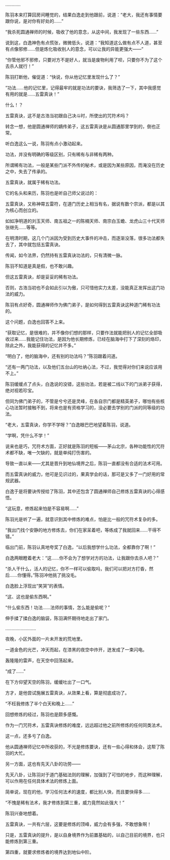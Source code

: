 …………

陈羽本来打算回房间睡觉的，结果白逸走到他跟前，说道：“老大，我还有事情要跟你说，是对你有好处的……”

“我杀死圆通禅师的时候，吸收了他的意念，从这中间，我发现了一些东西……”

说到这，白逸神色有点慌张，微微低头，说道：“我知道这么做有点不人道，甚至有点像邪修……但是炼化吸收别人的意念，可以让我的异能更强大——”

“你管他邪不邪修，只要对方不是好人，就当是废物利用了呗，只要你不为了这个去杀人就行！”

陈羽打断他，催促道：“快说，你从他记忆里发现什么了？”

“功法……他的记忆里，记得最牢的就是功法的要诀，我筛选了一下，其中我感觉有用的就是……五雷真诀！”

什么！？

五雷真诀，这不是古浩当初跟自己决斗时，所使出的咒符术吗？

转念一想，他是圆通禅师的嫡传弟子，这五雷真诀是从圆通那里学到的，倒也正常。

听白逸这么一说，陈羽有点小激动起来。

功法，并没有明确的等级区别，只有稀有与非稀有两种。

所谓稀有功法，一般是某些门派不外传的秘术，或是因为某些原因，而淹没在历史之中，失去了传承的。

五雷真诀，就属于稀有功法。

它的名头和来历，陈羽也是听自己师父说过的：

五雷真诀，又称神霄五雷符，在道门历史上相当有名，据说有数个宗派，都是以其为核心而创立的。

如如净明道的刘玉天师、南五祖之一的陈楠天师、南宗白玉蟾、龙虎山三十代天师张继先……等等。

在明清时期，这几个门派因为受到历史大事件的冲击，而逐渐没落，很多功法都失去了，其中就包括五雷真诀。

传闻，如今法界，仍然持有五雷真诀功法的，只有清微一脉。

陈羽不知道是真是假，也不敢兴趣。

但这五雷真诀，却是妥妥的稀有功法。

否则，古浩当初也不会如此引以为傲，只可惜他实力太差，没能真正发挥出这门功法的威力。

陈羽有点好奇，圆通禅师作为佛门弟子，是如何得到五雷真诀这种道门稀有功法的。

这个问题，白逸也回答不上来。

“获取记忆，是很难的，并不像你们想的那样，只要作法就能把别人的记忆全部吸收过来……我能记住功法，是因为他长期修炼，已经在脑海中打下了深刻的烙印，除此之外，我能获得的记忆并不多。”

“明白了，他的脑海中，还有别的功法吗？”陈羽跟着问道。

“还有一两门功法，以及他们五台山的吐纳心法，不过，我觉得对你们来说应该用不上。”

陈羽缓缓点了点头，白逸说的没错，这些功法，若是被二线以下的门派弟子获得，绝对视若珍宝。

但同为佛门弟子的，不管是兮兮还是灵峰，在各自宗门都是精英弟子，哪怕有些核心功法暂时接触不到，将来也是有资格学习的，没必要去学别的门派的同等级的功法。

“老大，五雷真诀，你学不学呀？”白逸眼巴巴地望着陈羽，说道。

“学啊，凭什么不学！”

说来也是巧，咒符术方面，正好就是陈羽的短板——茅山北宗，各种功能性的咒符术都不缺，唯一欠缺的，就是单纯打伤害的。

导致一直以来——尤其是晋升到地仙境界之后，陈羽一直都没有合适的法术可用。

而五雷真诀的威力，他可是见识过的，果真学会的话，那可是又多了一门好用的常规武器。

白逸于是将要诀传授给了陈羽，其中还包含了圆通禅师自己修炼五雷真诀的心得感悟。

“这玩意，修炼起来怕是不容易啊……”

陈羽光是听了一遍，就意识到其中修炼的难点，怕是比一般的咒符术复杂的多。

“我出门找个安静的地方修炼去，你们在家呆着吧，等练成了我就回来……干得不错。”

临出门前，陈羽认真地夸奖了白逸，“以后我想学什么功法，全都靠你了啊！”

白逸两眼瞪着老大：“这……你不会为了想学对方的功法，让我跟你去杀人吧？”

“杀人干什么，活人的记忆，你不一样可以偷取吗，我们可以把对方打昏，然后……你懂得。”陈羽冲他挑了挑没毛。

白逸脸上浮现出“笑哭”的表情。

“这、这也是偷东西啊。”

“什么偷东西！功法……法师的事情，怎么能是偷呢？”

伸手揉了揉白逸的脑袋，陈羽满怀期待地走出了家门。

……………………

夜晚，小区外面的一片未开发的荒地里。

一道金色的光芒，冲天而起，在漆黑的夜空中炸开，迸发成了一束闪电。

轰隆隆的雷声，在天空中回荡起来。

“成了……”

在下方仰望天空的陈羽，缓缓吐出了一口气。

方才，是他尝试施展五雷真诀，从效果上看，算是彻底成功了。

“不枉我修炼了半个白天和晚上……”

回想修炼的经过，陈羽也是颇多感慨。

作为一门咒符术，五雷真诀修炼的难度，远远超过他之前所修炼的任何同类法术。

这一点，还多亏了白逸。

他从圆通禅师记忆中所收获的，不光是修炼要诀，还有一些心得和体会，这帮了陈羽的大忙。

另一方面，这也有先天八卦的功劳——

先天八卦，让陈羽对于道门基础法则的理解，加强到了可怕的地步，而这种理解，可以作用在任何具体术法的修炼上面。

简单说，现在的他，学习任何法术的速度，都比别人快，而且要快得多……

“不愧是稀有法术，我才修炼到第三重，威力竟然如此强大！”

陈羽兴奋地想着。

五雷真诀，一共有六层，这要是修炼的顶峰，威力会有多强，不敢想象啊！

只是，五雷真诀的提升，是以自身境界作为前置基础的，以自己目前的境界，也只能修炼到第三重。

第四重，就要求修炼者的境界达到地仙中阶。
